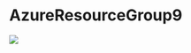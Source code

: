 # AzureResourceGroup9

<a href="https://azuredeploy.net/" target="_blank">
    <img src="http://azuredeploy.net/deploybutton.png"/>
</a>
